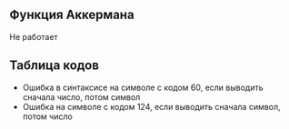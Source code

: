 ## Функция Аккермана
Не работает
## Таблица кодов
* Ошибка в синтаксисе на символе с кодом 60, если выводить сначала число, потом символ
* Ошибка на символе с кодом 124, если выводить сначала символ, потом число
